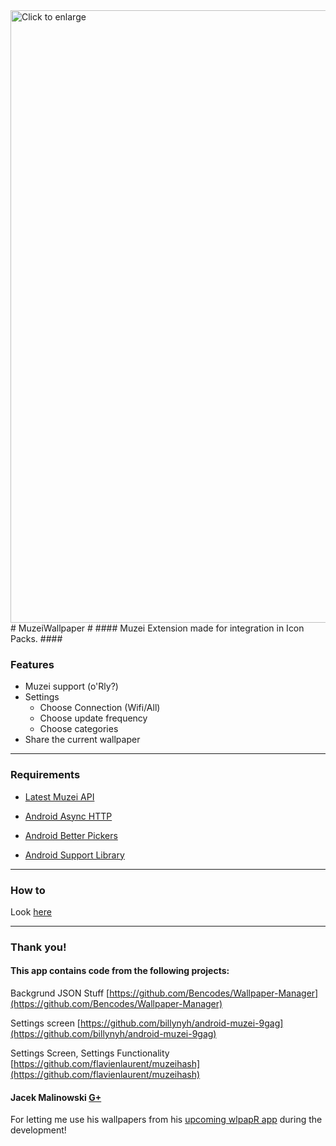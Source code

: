 <a href="http://abload.de/img/presentationo0uus.jpg" target="_blank">
<img title="Click to enlarge" src="http://abload.de/img/presentation_1000oxuhr.jpg" width="980"></a>
# MuzeiWallpaper #
#### Muzei Extension made for integration in Icon Packs. ####

### Features ###

-  Muzei support  (o'Rly?)
-  Settings
    - Choose Connection (Wifi/All)
    - Choose update frequency
    - Choose categories
- Share the current wallpaper

***

### Requirements ###

- [Latest Muzei API](https://github.com/romannurik/muzei/releases)

- [Android Async HTTP](http://loopj.com/android-async-http/)

- [Android Better Pickers](https://github.com/derekbrameyer/android-betterpickers)

- [Android Support Library](http://developer.android.com/tools/support-library/setup.html)

***

### How to ###

Look [here](https://github.com/Alex-R3CONN3R/MuzeiWallpaper/wiki/How-To)

***

### Thank you! ###

#### This app contains code from the following projects:

Backgrund JSON Stuff [https://github.com/Bencodes/Wallpaper-Manager](https://github.com/Bencodes/Wallpaper-Manager)

Settings screen [https://github.com/billynyh/android-muzei-9gag](https://github.com/billynyh/android-muzei-9gag)

Settings Screen, Settings Functionality [https://github.com/flavienlaurent/muzeihash](https://github.com/flavienlaurent/muzeihash)

#### Jacek Malinowski  [G+](https://plus.google.com/u/0/106946808448285694495/about)

For letting me use his wallpapers from his [upcoming wlpapR app](http://yackovsky.pl/wlpapr/) during the development!